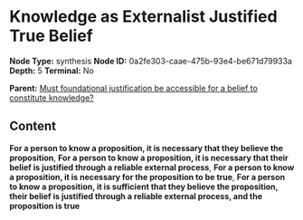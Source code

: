 # Knowledge as Externalist Justified True Belief

**Node Type:** synthesis
**Node ID:** 0a2fe303-caae-475b-93e4-be671d79933a
**Depth:** 5
**Terminal:** No

**Parent:** [Must foundational justification be accessible for a belief to constitute knowledge?](must-foundational-justification-be-accessible-for-a-belief-to-constitute-knowledge-antithesis-0478f66f-db4b-4f95-9ad3-0fb758ac6003.md)

## Content

**For a person to know a proposition, it is necessary that they believe the proposition**, **For a person to know a proposition, it is necessary that their belief is justified through a reliable external process**, **For a person to know a proposition, it is necessary for the proposition to be true**, **For a person to know a proposition, it is sufficient that they believe the proposition, their belief is justified through a reliable external process, and the proposition is true**
